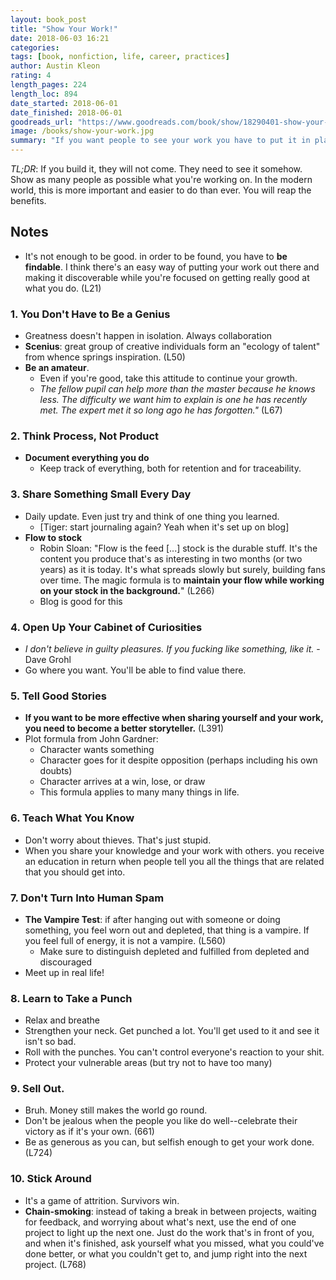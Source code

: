 ```yaml
---
layout: book_post
title: "Show Your Work!"
date: 2018-06-03 16:21
categories:
tags: [book, nonfiction, life, career, practices]
author: Austin Kleon
rating: 4
length_pages: 224
length_loc: 894
date_started: 2018-06-01
date_finished: 2018-06-01
goodreads_url: "https://www.goodreads.com/book/show/18290401-show-your-work"
image: /books/show-your-work.jpg
summary: "If you want people to see your work you have to put it in places where they can find it."
---
```


*TL;DR*: If you build it, they will not come. They need to see it
somehow. Show as many people as possible what you're working on. In the
modern world, this is more important and easier to do than ever. You
will reap the benefits.

## Notes

* It's not enough to be good. in order to be found, you have to <b>be
  findable</b>. I think there's an easy way of putting your work out there
  and making it discoverable while you're focused on getting really good
  at what you do. (L21)

### 1. You Don't Have to Be a Genius

* Greatness doesn't happen in isolation. Always collaboration
* **Scenius**: great group of creative individuals form an "ecology of
  talent" from whence springs inspiration. (L50)
* **Be an amateur**.
  * Even if you're good, take this attitude to continue your growth.
  * _The fellow pupil can help more than the master because he knows
    less. The difficulty we want him to explain is one he has recently
    met. The expert met it so long ago he has forgotten."_ (L67)

### 2. Think Process, Not Product

* **Document everything you do**
  * Keep track of everything, both for retention and for traceability.

### 3. Share Something Small Every Day

* Daily update. Even just try and think of one thing you learned.
  * [Tiger: start journaling again? Yeah when it's set up on blog]
* **Flow to stock**
  * Robin Sloan: "Flow is the feed [...] stock is the durable stuff.
    It's the content you produce that's as interesting in two months (or
    two years) as it is today. It's what spreads slowly but surely,
    building fans over time. The magic formula is to **maintain your flow
    while working on your stock in the background.**" (L266)
  * Blog is good for this

### 4. Open Up Your Cabinet of Curiosities

* _I don't believe in guilty pleasures. If you fucking like something,
  like it._ - Dave Grohl
* Go where you want. You'll be able to find value there.

### 5. Tell Good Stories

* **If you want to be more effective when sharing yourself and your
  work, you need to become a better storyteller.** (L391)
* Plot formula from John Gardner:
  * Character wants something
  * Character goes for it despite opposition (perhaps including his own
    doubts)
  * Character arrives at a win, lose, or draw
  * This formula applies to many many things in life.

### 6. Teach What You Know

* Don't worry about thieves. That's just stupid.
* When you share your knowledge and your work with others. you receive
  an education in return when people tell you all the things that are
  related that you should get into.

### 7. Don't Turn Into Human Spam

* **The Vampire Test**: if after hanging out with someone or doing
  something, you feel worn out and depleted, that thing is a vampire. If
  you feel full of energy, it is not a vampire. (L560)
  * Make sure to distinguish depleted and fulfilled from depleted and
    discouraged
* Meet up in real life!

### 8. Learn to Take a Punch

* Relax and breathe
* Strengthen your neck. Get punched a lot. You'll get used to it and see
  it isn't so bad.
* Roll with the punches. You can't control everyone's reaction to your
  shit.
* Protect your vulnerable areas (but try not to have too many)

### 9. Sell Out.

* Bruh. Money still makes the world go round.
* Don't be jealous when the people you like do well--celebrate their
  victory as if it's your own. (661)
* Be as generous as you can, but selfish enough to get your work done.
  (L724)

### 10. Stick Around

* It's a game of attrition. Survivors win.
* **Chain-smoking**: instead of taking a break in between projects,
  waiting for feedback, and worrying about what's next, use the end of
  one project to light up the next one. Just do the work that's in front
  of you, and when it's finished, ask yourself what you missed, what you
  could've done better, or what you couldn't get to, and jump right into
  the next project. (L768)
